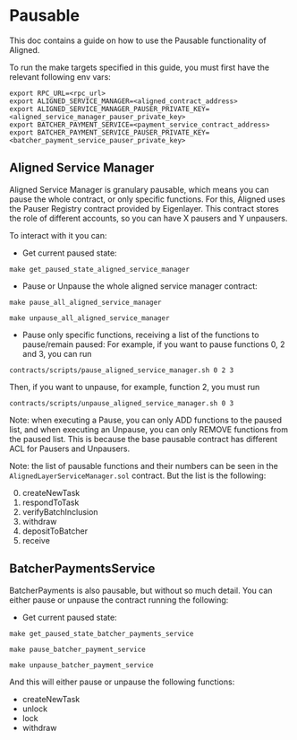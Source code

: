 # Pausable
This doc contains a guide on how to use the Pausable functionality of Aligned.

To run the make targets specified in this guide, you must first have the relevant following env vars:
```
export RPC_URL=<rpc_url>
export ALIGNED_SERVICE_MANAGER=<aligned_contract_address>
export ALIGNED_SERVICE_MANAGER_PAUSER_PRIVATE_KEY=<aligned_service_manager_pauser_private_key>
export BATCHER_PAYMENT_SERVICE=<payment_service_contract_address>
export BATCHER_PAYMENT_SERVICE_PAUSER_PRIVATE_KEY=<batcher_payment_service_pauser_private_key>
```

## Aligned Service Manager

Aligned Service Manager is granulary pausable, which means you can pause the whole contract, or only specific functions. For this,
Aligned uses the Pauser Registry contract provided by Eigenlayer. This contract stores the role of different accounts, so
you can have X pausers and Y unpausers.

To interact with it you can:

- Get current paused state:
```
make get_paused_state_aligned_service_manager
```

- Pause or Unpause the whole aligned service manager contract:
```
make pause_all_aligned_service_manager
```
```
make unpause_all_aligned_service_manager
```

- Pause only specific functions, receiving a list of the functions to pause/remain paused:
For example, if you want to pause functions 0, 2 and 3, you can run
```
contracts/scripts/pause_aligned_service_manager.sh 0 2 3
```
Then, if you want to unpause, for example, function 2, you must run
```
contracts/scripts/unpause_aligned_service_manager.sh 0 3
```

Note: when executing a Pause, you can only ADD functions to the paused list, and when executing an Unpause, you can only REMOVE functions from the paused list. This is because the base pausable contract has different ACL for Pausers and Unpausers.

Note: the list of pausable functions and their numbers can be seen in the `AlignedLayerServiceManager.sol` contract. But the list is the following:

0. createNewTask
1. respondToTask
2. verifyBatchInclusion
3. withdraw
4. depositToBatcher
5. receive

## BatcherPaymentsService

BatcherPayments is also pausable, but without so much detail. You can either pause or unpause the contract running the following:

- Get current paused state:
```
make get_paused_state_batcher_payments_service
```

```
make pause_batcher_payment_service
```
```
make unpause_batcher_payment_service
```

And this will either pause or unpause the following functions:
- createNewTask
- unlock
- lock
- withdraw
